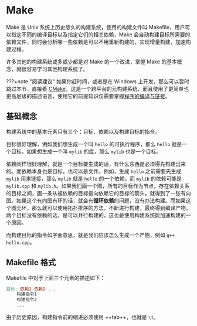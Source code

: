 # Make

Make 是 Unix 系统上历史悠久的构建系统，使用的构建文件叫 Makefile，用户可以指定不同的编译目标以及指定它们的相关依赖，Make 会自动构建目标所需要的依赖文件，同时会分析哪一些依赖是可以不用重新构建的，实现增量构建，加速构建过程。

许多其他的构建系统或多或少都是对 Make 的一个改进，掌握 Make 的基本概念，就很容易学习其他构建系统了。

???+note "阅读建议"
    如果你赶时间，或者是在 Windows 上开发，那么可以暂时跳过本节，直接看 [CMake](../meta-build-system/cmake.md)，这是一个跨平台的元构建系统，而且使用了更简单也更高层级的描述语言，使用它的前提知识仅需要掌握[程序的编译与链接](../basics/procedure.md)。

## 基础概念

构建系统中的基本元素只有三个：目标、依赖以及构建目标的指令。

目标很好理解，例如我们想生成一个叫 `hello` 的可执行程序，那么 `hello` 就是一个目标，如果想生成一个叫 `mylib` 的库，那么 `mylib` 也是一个目标。

依赖同样很好理解，就是一个目标要生成的话，有什么东西是必须得先构建出来的。而依赖本身也是目标，也可以是文件。例如，生成 `hello` 之前需要先生成 `mylib` 用来链接，那么 `mylib` 就是 `hello` 的一个依赖。而 `mylib` 的依赖可能是 `mylib.cpp` 和 `mylib.h`。如果我们画一个图，所有的目标作为节点，存在依赖关系的目标之间，画一条从被依赖的目标指向依赖它的目标的箭头，就得到了一张有向图。如果这个有向图有环的话，就会有**循环依赖**的问题，没有办法构建。而如果这个图无环，那么就可以使用拓扑排序的方法，不断进行构建，最终得到编译产物。两个目标没有依赖的话，是可以并行构建的，这也是使用构建系统能加速构建的一个原因。

而构建目标的指令如字面意思，就是我们应该怎么生成一个产物，例如 `g++ hello.cpp`。

## Makefile 格式

Makefile 中对于上面三个元素的描述如下：

```makefile
目标: 依赖1 依赖2 ...
	构建指令1
	构建指令2
	...
```

由于历史原因，构建指令前的缩进必须使用 ++tab++，也就是 `\t`。